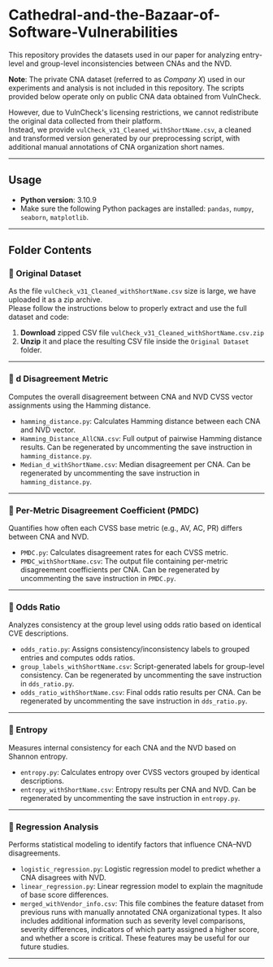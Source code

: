 # Cathedral-and-the-Bazaar-of-Software-Vulnerabilities

This repository provides the datasets used in our paper for analyzing entry-level and group-level inconsistencies between CNAs and the NVD.

**Note**: The private CNA dataset (referred to as *Company X*) used in our experiments and analysis is not included in this repository. The scripts provided below operate only on public CNA data obtained from VulnCheck.

However, due to VulnCheck's licensing restrictions, we cannot redistribute the original data collected from their platform.  
Instead, we provide `vulCheck_v31_Cleaned_withShortName.csv`, a cleaned and transformed version generated by our preprocessing script, with additional manual annotations of CNA organization short names.

---

## Usage

- **Python version**: 3.10.9  
- Make sure the following Python packages are installed: `pandas`, `numpy`, `seaborn`, `matplotlib`.

---

## Folder Contents

### 📂 Original Dataset

As the file `vulCheck_v31_Cleaned_withShortName.csv` size is large, we have uploaded it as a zip archive.  
Please follow the instructions below to properly extract and use the full dataset and code:

1. **Download** zipped CSV file `vulCheck_v31_Cleaned_withShortName.csv.zip` 
2. **Unzip** it and place the resulting CSV file inside the `Original Dataset` folder.

---

### 📂 d Disagreement Metric

Computes the overall disagreement between CNA and NVD CVSS vector assignments using the Hamming distance.

- `hamming_distance.py`: Calculates Hamming distance between each CNA and NVD vector.
- `Hamming_Distance_AllCNA.csv`: Full output of pairwise Hamming distance results. Can be regenerated by uncommenting the save instruction in `hamming_distance.py`.
- `Median_d_withShortName.csv`: Median disagreement per CNA. Can be regenerated by uncommenting the save instruction in `hamming_distance.py`.

---

### 📂 Per-Metric Disagreement Coefficient (PMDC)

Quantifies how often each CVSS base metric (e.g., AV, AC, PR) differs between CNA and NVD.

- `PMDC.py`: Calculates disagreement rates for each CVSS metric.
- `PMDC_withShortName.csv`: The output file containing per-metric disagreement coefficients per CNA. Can be regenerated by uncommenting the save instruction in `PMDC.py`.

---

### 📂 Odds Ratio

Analyzes consistency at the group level using odds ratio based on identical CVE descriptions.

- `odds_ratio.py`: Assigns consistency/inconsistency labels to grouped entries and computes odds ratios.
- `group_labels_withShortName.csv`: Script-generated labels for group-level consistency. Can be regenerated by uncommenting the save instruction in `dds_ratio.py`.
- `odds_ratio_withShortName.csv`: Final odds ratio results per CNA. Can be regenerated by uncommenting the save instruction in `dds_ratio.py`.

---

### 📂 Entropy

Measures internal consistency for each CNA and the NVD based on Shannon entropy.

- `entropy.py`: Calculates entropy over CVSS vectors grouped by identical descriptions.
- `entropy_withShortName.csv`: Entropy results per CNA and NVD. Can be regenerated by uncommenting the save instruction in `entropy.py`.

---

### 📂 Regression Analysis

Performs statistical modeling to identify factors that influence CNA–NVD disagreements.

- `logistic_regression.py`: Logistic regression model to predict whether a CNA disagrees with NVD.
- `linear_regression.py`: Linear regression model to explain the magnitude of base score differences.
- `merged_withVendor_info.csv`: This file combines the feature dataset from previous runs with manually annotated CNA organizational types. It also includes additional information such as severity level comparisons, severity differences, indicators of which party assigned a higher score, and whether a score is critical. These features may be useful for our future studies.

---


